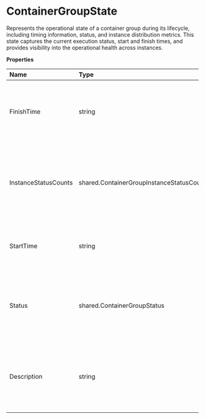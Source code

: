 # ContainerGroupState

Represents the operational state of a container group during its lifecycle, including timing information, status, and instance distribution metrics. This state captures the current execution status, start and finish times, and provides visibility into the operational health across instances.

**Properties**

| Name                 | Type                                     | Required | Description                                                                              |
| :------------------- | :--------------------------------------- | :------- | :--------------------------------------------------------------------------------------- |
| FinishTime           | string                                   | ✅       | Timestamp when the container group execution finished or is expected to finish           |
| InstanceStatusCounts | shared.ContainerGroupInstanceStatusCount | ✅       | A summary of container group instances categorized by their current lifecycle status     |
| StartTime            | string                                   | ✅       | Timestamp when the container group execution started                                     |
| Status               | shared.ContainerGroupStatus              | ✅       | Represents the current operational state of a container group within the Salad platform. |
| Description          | string                                   | ❌       | Optional textual description or notes about the current state of the container group     |
